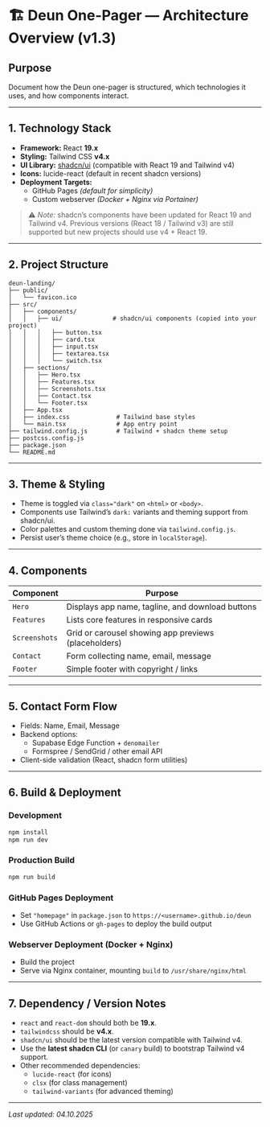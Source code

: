 # 🏗️ Deun One-Pager — Architecture Overview (v1.3)

## Purpose

Document how the Deun one-pager is structured, which technologies it uses, and how components interact.

---

## 1. Technology Stack

- **Framework:** React **19.x**
- **Styling:** Tailwind CSS **v4.x**
- **UI Library:** [shadcn/ui](https://ui.shadcn.com) (compatible with React 19 and Tailwind v4)
- **Icons:** lucide-react (default in recent shadcn versions)
- **Deployment Targets:**
  - GitHub Pages _(default for simplicity)_
  - Custom webserver _(Docker + Nginx via Portainer)_

> ⚠️ _Note:_ shadcn’s components have been updated for React 19 and Tailwind v4. Previous versions (React 18 / Tailwind v3) are still supported but new projects should use v4 + React 19.

---

## 2. Project Structure

```
deun-landing/
├── public/
│   └── favicon.ico
├── src/
│   ├── components/
│   │   ├── ui/              # shadcn/ui components (copied into your project)
│   │   │   ├── button.tsx
│   │   │   ├── card.tsx
│   │   │   ├── input.tsx
│   │   │   ├── textarea.tsx
│   │   │   └── switch.tsx
│   ├── sections/
│   │   ├── Hero.tsx
│   │   ├── Features.tsx
│   │   ├── Screenshots.tsx
│   │   ├── Contact.tsx
│   │   └── Footer.tsx
│   ├── App.tsx
│   ├── index.css             # Tailwind base styles
│   └── main.tsx              # App entry point
├── tailwind.config.js        # Tailwind + shadcn theme setup
├── postcss.config.js
├── package.json
└── README.md
```

---

## 3. Theme & Styling

- Theme is toggled via `class="dark"` on `<html>` or `<body>`.
- Components use Tailwind’s `dark:` variants and theming support from shadcn/ui.
- Color palettes and custom theming done via `tailwind.config.js`.
- Persist user’s theme choice (e.g., store in `localStorage`).

---

## 4. Components

| Component     | Purpose                                              |
| ------------- | ---------------------------------------------------- |
| `Hero`        | Displays app name, tagline, and download buttons     |
| `Features`    | Lists core features in responsive cards              |
| `Screenshots` | Grid or carousel showing app previews (placeholders) |
| `Contact`     | Form collecting name, email, message                 |
| `Footer`      | Simple footer with copyright / links                 |

---

## 5. Contact Form Flow

- Fields: Name, Email, Message
- Backend options:
  - Supabase Edge Function + `denomailer`
  - Formspree / SendGrid / other email API
- Client-side validation (React, shadcn form utilities)

---

## 6. Build & Deployment

### Development

```bash
npm install
npm run dev
```

### Production Build

```bash
npm run build
```

### GitHub Pages Deployment

- Set `"homepage"` in `package.json` to `https://<username>.github.io/deun`
- Use GitHub Actions or `gh-pages` to deploy the build output

### Webserver Deployment (Docker + Nginx)

- Build the project
- Serve via Nginx container, mounting `build` to `/usr/share/nginx/html`

---

## 7. Dependency / Version Notes

- `react` and `react-dom` should both be **19.x**.
- `tailwindcss` should be **v4.x**.
- `shadcn/ui` should be the latest version compatible with Tailwind v4.
- Use the **latest shadcn CLI** (or `canary` build) to bootstrap Tailwind v4 support.
- Other recommended dependencies:
  - `lucide-react` (for icons)
  - `clsx` (for class management)
  - `tailwind-variants` (for advanced theming)

---

_Last updated: 04.10.2025_
